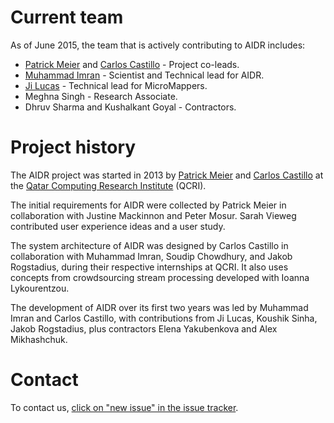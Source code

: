 
# Current team

As of June 2015, the team that is actively contributing to AIDR includes:

* [Patrick Meier](http://irevolution.net/) and [Carlos Castillo](http://www.chato.cl/research/) - Project co-leads.
* [Muhammad Imran](http://mimran.me/) - Scientist and Technical lead for AIDR.
* [Ji Lucas](http://www.linkedin.com/in/jilucas) - Technical lead for MicroMappers.
* Meghna Singh - Research Associate.
* Dhruv Sharma and Kushalkant Goyal - Contractors.

# Project history

The AIDR project was started in 2013 by [Patrick Meier](http://irevolution.net/) and [Carlos Castillo](http://www.chato.cl/research/) at the [Qatar Computing Research Institute](http://www.qcri.qa/) (QCRI).

The initial requirements for AIDR were collected by Patrick Meier in collaboration with Justine Mackinnon and Peter Mosur. Sarah Vieweg contributed user experience ideas and a user study.

The system architecture of AIDR was designed by Carlos Castillo in collaboration with Muhammad Imran, Soudip Chowdhury, and Jakob Rogstadius, during their respective internships at QCRI. It also uses concepts from crowdsourcing stream processing developed with Ioanna Lykourentzou.

The development of AIDR over its first two years was led by Muhammad Imran and Carlos Castillo, with contributions from Ji Lucas, Koushik Sinha, Jakob Rogstadius, plus contractors Elena Yakubenkova and Alex Mikhashchuk.

# Contact

To contact us, [click on "new issue" in the issue tracker](https://github.com/qcri-social/AIDR/issues).